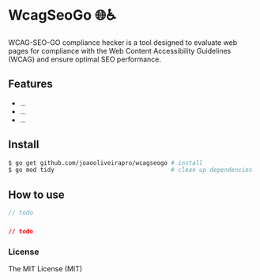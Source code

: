 # WcagSeoGo 🌐♿
WCAG-SEO-GO compliance hecker is a tool designed to evaluate web pages for compliance with the Web Content Accessibility Guidelines (WCAG) and ensure optimal SEO performance.


## Features
- ...
- ...
- ...

## Install
```sh
$ go get github.com/joaooliveirapro/wcagseogo # install
$ go mod tidy                                 # clean up dependencies
```

## How to use
```go
// todo
```


###
```json
// todo
```

### License
The MIT License (MIT)